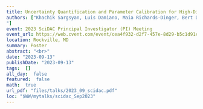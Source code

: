 ```yaml
---
title: Uncertainty Quantification and Parameter Calibration for High-Dimensional Output Fields of Earth System Models
authors: ["Khachik Sargsyan, Luis Damiano, Maia Richards-Dinger, Bert Debusschere, Michael Eldred, Chih-Chieh-Jack Chen, Walter Hannah, James Benedict
"]
event: 2023 SciDAC Principal Investigator (PI) Meeting
event_url: https://web.cvent.com/event/cea4f932-d2f7-457e-8d29-b5c1d91ee037/summary
location: Rockville, MD
summary: Poster
abstract: "<br>"
date: "2023-09-13"
publishDate: "2023-09-13"
tags:  []
all_day:  false
featured:  false
math:  true
url_pdf: "files/talks/2023_09_scidac.pdf"
loc: "$WW/mytalks/scidac_Sep2023"
---
```

